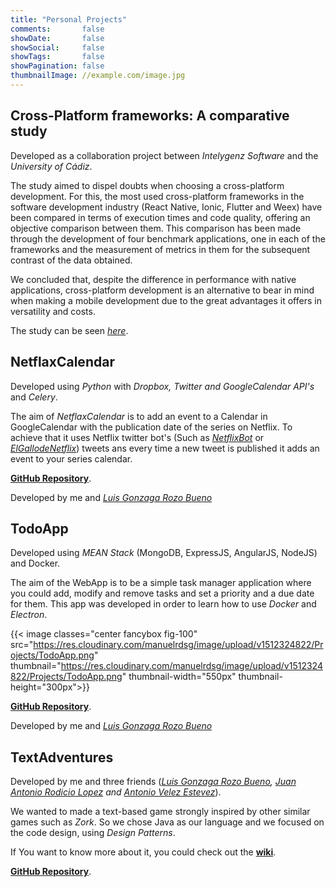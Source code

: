 ```yaml
---
title: "Personal Projects"
comments:       false
showDate:       false
showSocial:     false
showTags:       false
showPagination: false
thumbnailImage: //example.com/image.jpg
---
```


## Cross-Platform frameworks: A comparative study

Developed as a collaboration project between _Intelygenz Software_ and the _University of Cádiz_.

The study aimed to dispel doubts when choosing a cross-platform development. For this, the most used cross-platform frameworks in the software development industry (React Native, Ionic, Flutter and Weex) have been compared in terms of execution times and code quality, offering an objective comparison between them. This comparison has been made through the development of four benchmark applications, one in each of the frameworks and the measurement of metrics in them for the subsequent contrast of the data obtained.

We concluded that, despite the difference in performance with native applications, cross-platform development is an alternative to bear in mind when making a mobile development due to the great advantages it offers in versatility and costs.

The study can be seen *[here](https://drive.google.com/file/d/1x0W_gEM0QxQm8keArW8nk0b5piTgqNm5/view?usp=sharing)*.

## NetflaxCalendar

Developed using *Python* with *Dropbox, Twitter and GoogleCalendar API's* and *Celery*.

The aim of _NetflaxCalendar_ is to add an event to a Calendar in GoogleCalendar with the publication date of the series on Netflix. To achieve that it uses Netflix twitter bot's (Such as *[NetflixBot](https://twitter.com/netflix_bot)* or *[ElGallodeNetflix](httpss://twitter.com/gallonetflix)*) tweets ans every time a new tweet is published it adds an event to your series calendar.

**[GitHub Repository](https://github.com/manuelrdsg/NetflaxCalendar)**.

Developed by me and *[Luis Gonzaga Rozo Bueno](https://github.com/luisrozo)*

## TodoApp

Developed using *MEAN Stack* (MongoDB, ExpressJS, AngularJS, NodeJS) and Docker.

The aim of the WebApp is to be a simple task manager application where you could add, modify and remove tasks and set a priority and a due date for them. This app was developed in order to learn how to use *Docker* and *Electron*.

{{< image classes="center fancybox fig-100" src="https://res.cloudinary.com/manuelrdsg/image/upload/v1512324822/Projects/TodoApp.png" thumbnail="https://res.cloudinary.com/manuelrdsg/image/upload/v1512324822/Projects/TodoApp.png" thumbnail-width="550px" thumbnail-height="300px">}}

**[GitHub Repository](https://github.com/manuelrdsg/TodoApp)**.

Developed by me and *[Luis Gonzaga Rozo Bueno](https://github.com/luisrozo)*

## TextAdventures

Developed by me and three friends (*[Luis Gonzaga Rozo Bueno](https://github.com/luisrozo), [Juan Antonio Rodicio Lopez](https://github.com/juanrodicio) and [Antonio Velez Estevez](https://github.com/avleze)*).

We wanted to made a text-based game strongly inspired by other similar games such as *Zork*. So we chose Java as our language and we focused on the code design, using *Design Patterns*.

If You want to know more about it, you could check out the **[wiki](https://github.com/manuelrdsg/TextAdventures/wiki)**.

**[GitHub Repository](https://github.com/manuelrdsg/TextAdventures)**.
